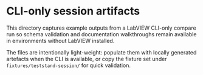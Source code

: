 # CLI-only session artifacts

This directory captures example outputs from a LabVIEW CLI-only compare run so schema validation
and documentation walkthroughs remain available in environments without LabVIEW installed.

The files are intentionally light-weight: populate them with locally generated artefacts when the
CLI is available, or copy the fixture set under `fixtures/teststand-session/` for quick validation.

